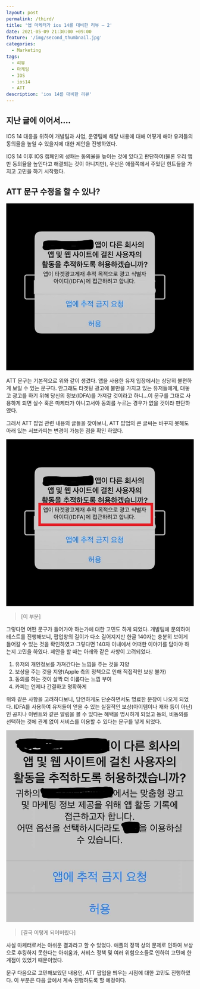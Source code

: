```yaml
---
layout: post
permalink: /third/
title: '앱 마케터가 ios 14를 대비한 리뷰 – 2'
date: 2021-05-09 21:30:00 +09:00
feature: '/img/second_thumbnail.jpg'
categories:
  - Marketing
tags:
  - 리뷰
  - 마케팅
  - IOS
  - ios14
  - ATT
description: 'ios 14를 대비한 리뷰'
---
```

## 지난 글에 이어서....

IOS 14 대응을 위하여 개발팀과 사업, 운영팀에 해당 내용에 대해 어떻게 해야 유저들의 동의율을 높일 수 있을지에 대한 제안을 진행하였다.

IOS 14 이후 IOS 캠페인의 성패는 동의율을 높이는 것에 있다고 판단하여(물론 우리 앱만 동의율을 높인다고 해결되는 것이 아니지만),
우선은 애플쪽에서 주었던 힌트들을 가지고 고민을 하기 시작했다.


## ATT 문구 수정을 할 수 있나?

![a](/img/KakaoTalk_20210509_201749445_LI.jpg)

ATT 문구는 기본적으로 위와 같이 생겼다.
앱을 사용한 유저 입장에서는 상당히 불편하게 보일 수 있는 문구다. 안그래도 타겟팅 광고에 불만을 가지고 있는 유저들에게,
대놓고 광고를 하기 위해 당신의 정보(IDFA)를 가져갈 것이라고 하니…이 문구를 그대로 사용하게 되면 실수 혹은 마케터가 아니고서야 동의를 누르는 경우가 없을 것이라 판단하였다.

그래서 ATT 팝업 관련 내용의 글들을 찾아보니,
ATT 팝업의 큰 글씨는 바꾸지 못해도 아래 있는 서브카피는 변경이 가능한 점을 확인 하였다.

![b](/img/bbb.jpg)

> [이 부분]

그렇다면 어떤 문구가 들어가야 하는가에 대한 고민도 하게 되었다.
개발팀에 문의하여 테스트를 진행해보니, 팝업창의 길이가 다소 길어지지만 한글 140자는 충분히 보이게 들어갈 수 있는 것을 확인하였고
그렇다면 140자 이내에서 어떠한 이야기를 담아야 하는지 고민을 하였다. 제안을 할 때는 아래와 같은 사항이 고려되었다.

1. 유저의 개인정보를 가져간다는 느낌을 주는 것을 지양
2. 보상을 주는 것을 지양(Apple 측의 정책으로 인해 직접적인 보상 불가)
3. 동의를 하는 것이 살짝 더 이롭다는 느낌 부여
4. 카피는 언제나 간결하고 명확하게

위와 같은 사항을 고려하다보니, 당연하게도 단순하면서도 명료한 문장이 나오게 되었다.
IDFA를 사용하여 유저들이 얻을 수 있는 실질적인 보상(아이템이나 재화 등이 아닌)인 공지나 이벤트와 같은
알림을 볼 수 있다는 혜택을 명시하게 되었고 동의, 비동의를 선택하는 것에 관계 없이
서비스를 이용할 수 있다는 문구를 넣게 되었다.

![c](/img/ios1414.jpg)
> [결국 이렇게 되어버렸다]

사실 마케터로서는 아쉬운 결과라고 할 수 있었다. 애플의 정책 상의 문제로 인하여
보상으로 후킹하지 못한다는 아쉬움과, 서비스 정책 및 여러 위험요소들로 인하여
고민에 한계점이 있었기 때문이었다.

문구 다음으로 고민해보았던 내용인, ATT 팝업을 띄우는 시점에 대한 고민도 진행하였다.
이 부분은 다음 글에서 계속 진행하도록 할 예정이다.
